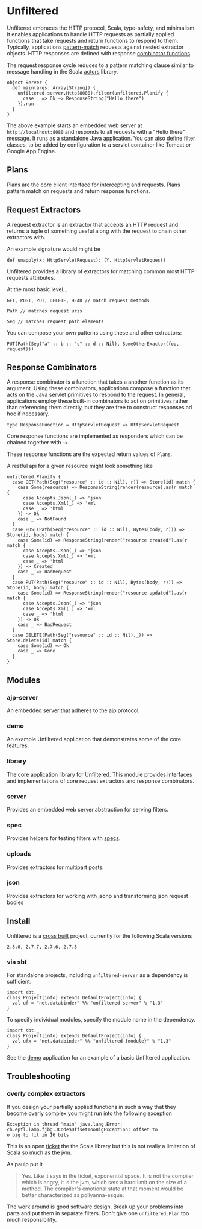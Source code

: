 # Unfiltered

Unfiltered embraces the HTTP protocol, Scala, type-safety, and minimalism. It enables applications to handle HTTP requests as partially applied functions that take requests and return functions to respond to them. Typically, applications [pattern-match](http://en.wikipedia.org/wiki/Pattern_matching) requests against nested extractor objects. HTTP responses are defined with response [combinator functions](http://en.wikipedia.org/wiki/Combinatory_logic).

The request response cycle reduces to a pattern matching clause similar to message handling in the Scala [actors](http://www.scala-lang.org/node/242) library.

    object Server {
      def main(args: Array[String]) {
        unfiltered.server.Http(8080).filter(unfiltered.Planify {
          case _ => Ok ~> ResponseString("Hello there")
        }).run
      }
    }

The above example starts an embedded web server at `http://localhost:8080` and responds to all requests with a "Hello there" message. It runs as a standalone Java application. You can also define filter classes, to be added by configuration to a servlet container like Tomcat or Google App Engine.

## Plans

Plans are the core client interface for intercepting and requests. Plans pattern match on requests and return response functions.

## Request Extractors

A request extractor is an extractor that accepts an HTTP request and returns a tuple of something useful along with the request to chain other extractors with.

An example signature would might be

    def unapply(x: HttpServletRequest): (Y, HttpServletRequest)
    
Unfiltered provides a library of extractors for matching common most HTTP requests attributes.

At the most basic level...

    GET, POST, PUT, DELETE, HEAD // match request methods
    
    Path // matches request uris
    
    Seg // matches request path elements
    
You can compose your own patterns using these and other extractors:

    PUT(Path(Seg("a" :: b :: "c" :: d :: Nil), SomeOtherExactor(foo, request)))


## Response Combinators

A response combinator is a function that takes a another function as its argument. Using these combinators, applications compose a function that acts on the Java servlet primitives to respond to the request. In general, applications employ these built-in combinators to act on primitives rather than referencing them directly, but they are free to construct responses ad hoc if necessary.

    type ResponseFunction = HttpServletRequest => HttpServletRequest
    
Core response functions are implemented as responders which can be chained together with `~>`.

These response functions are the expected return values of `Plans`.

A restful api for a given resource might look something like

    unfiltered.Planify {
      case GET(Path(Seg("resource" :: id :: Nil), r)) => Store(id) match {
        case Some(resource) => ResponseString(render(resource).as(r match {
          case Accepts.Json(_) => 'json
          case Accepts.Xml(_) => 'xml
          case _ => 'html
        }) ~> Ok 
        case _ => NotFound
      }
      case POST(Path(Seg("resource" :: id :: Nil), Bytes(body, r))) => Store(id, body) match {
        case Some(id) => ResponseString(render("resource created").as(r match {
          case Accepts.Json(_) => 'json
          case Accepts.Xml(_) => 'xml
          case _ => 'html
        }) ~> Created
        case _ => BadRequest
      }
      case PUT(Path(Seg("resource" :: id :: Nil), Bytes(body, r))) => Store(id, body) match {
        case Some(id) => ResponseString(render("resource updated").as(r match {
          case Accepts.Json(_) => 'json
          case Accepts.Xml(_) => 'xml
          case _ => 'html
        }) ~> Ok
        case _ => BadRequest
      }
      case DELETE(Path(Seg("resource" :: id :: Nil),_)) => Store.delete(id) match {
        case Some(id) => Ok
        case _ => Gone
      }
    }


## Modules

### ajp-server

An embedded server that adheres to the ajp protocol.

### demo

An example Unfiltered application that demonstrates some of the core features.

### library

The core application library for Unfiltered. This module provides interfaces and implementations of core request extractors and response combinators.

### server

Provides an embedded web server abstraction for serving filters.

### spec

Provides helpers for testing filters with [specs](http://code.google.com/p/specs/).

### uploads

Provides extractors for multipart posts.

### json

Provides extractors for working with jsonp and transforming json request bodies

## Install

Unfiltered is a [cross built](http://code.google.com/p/simple-build-tool/wiki/CrossBuild) project, currently for the following Scala versions

    2.8.0, 2.7.7, 2.7.6, 2.7.5
    
### via sbt

For standalone projects, including `unfiltered-server` as a dependency is sufficient.

    import sbt._
    class Project(info) extends DefaultProject(info) {
      val uf = "net.databinder" %% "unfiltered-server" % "1.3"
    }
    
To specify individual modules, specify the module name in the dependency.

    import sbt._
    class Project(info) extends DefaultProject(info) {
      val ufx = "net.databinder" %% "unfiltered-{module}" % "1.3"
    }
    
See the [demo](http://github.com/n8han/Unfiltered/tree/master/demo/) application for an example of a basic Unfiltered application.

## Troubleshooting

### overly complex extractors 
    
If you design your partially applied functions in such a way that they become overly complex you might run into the following exception
    
    Exception in thread "main" java.lang.Error: ch.epfl.lamp.fjbg.JCode$OffsetTooBigException: offset to
    o big to fit in 16 bits
      
This is an open [ticket](https://lampsvn.epfl.ch/trac/scala/ticket/1133) the the Scala library but this is not really a limitation of Scala so much as the jvm. 
  
As paulp put it
> Yes.  Like it says in the ticket, exponential space.  It is not the
> compiler which is angry, it is the jvm, which sets a hard limit on the
> size of a method.  The compiler's emotional state at that moment would
> be better characterized as pollyanna-esque.

The work around is good software design. Break up your problems into parts and put them in separate filters. Don't give one `unfiltered.Plan` too much responsibility.